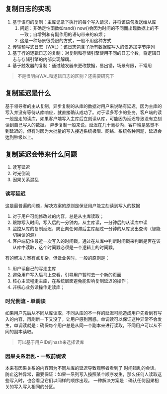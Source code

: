 ## 复制日志的实现

1. 基于语句的复制：主库记录下执行的每个写入请求，并将该语句发送给从库
   1. 问题：非确定性函数如rand() now()会因为时间的不同而出现数据上的不一致；自增列和有副作用的语句带来的麻烦；
   2. 这是一种场景很受限的方式，一般不用这种方式
2. 传输预写式日志（WAL）：该日志包含了所有数据库写入的仅追加字节序列
3. 基于行的逻辑日志的复制：对复制和存储引擎使用不同的日志个数，将逻辑日志与存储引擎的内部实现解耦。
4. 基于触发器的复制：通过触发器来更改数据，易出错，场景有限，不常用
> 不是很明白WAL和逻辑日志的区别？还需要研究下

## 复制延迟是什么
基于领导者的主从复制，异步复制的从库的数据对用户来说略有延迟，因为主库的写入并没有等待从库响应，就直接确认成功了。对于读多写少的业务，客户端的读一般是走的读库，如果客户端写入主库后立刻读从库，可能因为延迟导致没有立刻读到自己写入的数据。 异步复制一般来说，延迟在几十毫秒内，客户端是感觉不到延迟的，但有时因为大批量的写入接近系统极限、网络、系统各种问题，延迟会达到秒级以上。

## 复制延迟会带来什么问题
1. 读写延迟
2. 时光倒流
3. 因果关系混乱

### 读写延迟
这是最普遍的问题，解决方案的原则是保证用户能立刻读到写入的数据
1. 对于用户可能修改过的内容，总是从主库读取；
2. 跟踪写入时间，写入后的一分钟内，从主库读，一分钟后的从读库中读
3. 监控从库的复制延迟，防止向任何滞后主库超过一分钟的从库发出查询（智能切换读的源）
4. 客户端记住最近一次写入的时间戳，通过在从库中判断时间戳来判断是否在该从库中读取，这个时间戳必须是一个逻辑上的时间戳。

有的解决方案有点复杂，但做业务时，一般的原则是：
1. 用户读自己的写走主库
2. 避免用户写入后马上查看，引导用户暂时去一个新的页面
3. 核心主流程走主库，在系统层面避免能影响复制延迟的操作；
4. 非核心业务读操作走读库；

### 时光倒流 - 单调读
如果用户先后从不同从库读取，不同从库的不一样的延迟可能造成用户先看到有写入的内容，再刷新一下又没了，让用户感到困惑。单调读可以保证这种异常不会发生，单调读就是：确保每个用户总是从同一个副本来进行读取，不同用户可以从不同的副本读取。
> 可以基于用户ID的hash来选择读库

### 因果关系混乱 - 一致前缀读
本来有因果关系的内容因为不同从库的延迟导致观察者看到了 时间错乱的会话。
防止这种异常，需要保证：如果一系列写入按照某个顺序发生，那么任何人读取这些写入时，也会看见它们以同样的顺序出现。
一种解决方案是：确认任何因果相关的写入写入相同的分区。

